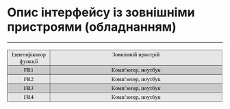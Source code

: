 # Опис інтерфейсу із зовнішніми пристроями (обладнанням)
***
![1.5.1.2](https://github.com/Sergeev1ch/webproject/blob/main/jpg/1.5.1.2.png)
